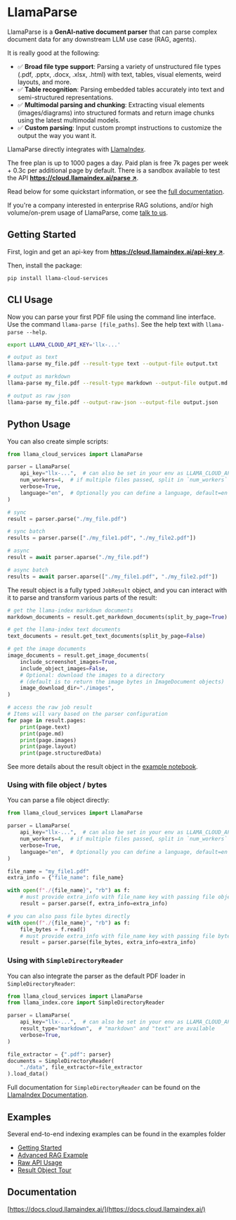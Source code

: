 # LlamaParse

LlamaParse is a **GenAI-native document parser** that can parse complex document data for any downstream LLM use case (RAG, agents).

It is really good at the following:

- ✅ **Broad file type support**: Parsing a variety of unstructured file types (.pdf, .pptx, .docx, .xlsx, .html) with text, tables, visual elements, weird layouts, and more.
- ✅ **Table recognition**: Parsing embedded tables accurately into text and semi-structured representations.
- ✅ **Multimodal parsing and chunking**: Extracting visual elements (images/diagrams) into structured formats and return image chunks using the latest multimodal models.
- ✅ **Custom parsing**: Input custom prompt instructions to customize the output the way you want it.

LlamaParse directly integrates with [LlamaIndex](https://github.com/run-llama/llama_index).

The free plan is up to 1000 pages a day. Paid plan is free 7k pages per week + 0.3c per additional page by default. There is a sandbox available to test the API [**https://cloud.llamaindex.ai/parse ↗**](https://cloud.llamaindex.ai/parse).

Read below for some quickstart information, or see the [full documentation](https://docs.cloud.llamaindex.ai/).

If you're a company interested in enterprise RAG solutions, and/or high volume/on-prem usage of LlamaParse, come [talk to us](https://www.llamaindex.ai/contact).

## Getting Started

First, login and get an api-key from [**https://cloud.llamaindex.ai/api-key ↗**](https://cloud.llamaindex.ai/api-key).

Then, install the package:

`pip install llama-cloud-services`

## CLI Usage

Now you can parse your first PDF file using the command line interface. Use the command `llama-parse [file_paths]`. See the help text with `llama-parse --help`.

```bash
export LLAMA_CLOUD_API_KEY='llx-...'

# output as text
llama-parse my_file.pdf --result-type text --output-file output.txt

# output as markdown
llama-parse my_file.pdf --result-type markdown --output-file output.md

# output as raw json
llama-parse my_file.pdf --output-raw-json --output-file output.json
```

## Python Usage

You can also create simple scripts:

```python
from llama_cloud_services import LlamaParse

parser = LlamaParse(
    api_key="llx-...",  # can also be set in your env as LLAMA_CLOUD_API_KEY
    num_workers=4,  # if multiple files passed, split in `num_workers` API calls
    verbose=True,
    language="en",  # Optionally you can define a language, default=en
)

# sync
result = parser.parse("./my_file.pdf")

# sync batch
results = parser.parse(["./my_file1.pdf", "./my_file2.pdf"])

# async
result = await parser.aparse("./my_file.pdf")

# async batch
results = await parser.aparse(["./my_file1.pdf", "./my_file2.pdf"])
```

The result object is a fully typed `JobResult` object, and you can interact with it to parse and transform various parts of the result:

```python
# get the llama-index markdown documents
markdown_documents = result.get_markdown_documents(split_by_page=True)

# get the llama-index text documents
text_documents = result.get_text_documents(split_by_page=False)

# get the image documents
image_documents = result.get_image_documents(
    include_screenshot_images=True,
    include_object_images=False,
    # Optional: download the images to a directory
    # (default is to return the image bytes in ImageDocument objects)
    image_download_dir="./images",
)

# access the raw job result
# Items will vary based on the parser configuration
for page in result.pages:
    print(page.text)
    print(page.md)
    print(page.images)
    print(page.layout)
    print(page.structuredData)
```

See more details about the result object in the [example notebook](./docs/examples_py/parse/demo_json_tour.ipynb).

### Using with file object / bytes

You can parse a file object directly:

```python
from llama_cloud_services import LlamaParse

parser = LlamaParse(
    api_key="llx-...",  # can also be set in your env as LLAMA_CLOUD_API_KEY
    num_workers=4,  # if multiple files passed, split in `num_workers` API calls
    verbose=True,
    language="en",  # Optionally you can define a language, default=en
)

file_name = "my_file1.pdf"
extra_info = {"file_name": file_name}

with open(f"./{file_name}", "rb") as f:
    # must provide extra_info with file_name key with passing file object
    result = parser.parse(f, extra_info=extra_info)

# you can also pass file bytes directly
with open(f"./{file_name}", "rb") as f:
    file_bytes = f.read()
    # must provide extra_info with file_name key with passing file bytes
    result = parser.parse(file_bytes, extra_info=extra_info)
```

### Using with `SimpleDirectoryReader`

You can also integrate the parser as the default PDF loader in `SimpleDirectoryReader`:

```python
from llama_cloud_services import LlamaParse
from llama_index.core import SimpleDirectoryReader

parser = LlamaParse(
    api_key="llx-...",  # can also be set in your env as LLAMA_CLOUD_API_KEY
    result_type="markdown",  # "markdown" and "text" are available
    verbose=True,
)

file_extractor = {".pdf": parser}
documents = SimpleDirectoryReader(
    "./data", file_extractor=file_extractor
).load_data()
```

Full documentation for `SimpleDirectoryReader` can be found on the [LlamaIndex Documentation](https://docs.llamaindex.ai/en/stable/module_guides/loading/simpledirectoryreader.html).

## Examples

Several end-to-end indexing examples can be found in the examples folder

- [Getting Started](docs/examples_py/parse/demo_basic.ipynb)
- [Advanced RAG Example](docs/examples_py/parse/demo_advanced.ipynb)
- [Raw API Usage](docs/examples_py/parse/demo_api.ipynb)
- [Result Object Tour](docs/examples_py/parse/demo_json_tour.ipynb)

## Documentation

[https://docs.cloud.llamaindex.ai/](https://docs.cloud.llamaindex.ai/)
